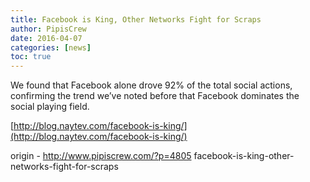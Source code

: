 ```yaml
---
title: Facebook is King, Other Networks Fight for Scraps
author: PipisCrew
date: 2016-04-07
categories: [news]
toc: true
---
```


We found that Facebook alone drove 92% of the total social actions, confirming the trend we’ve noted before that Facebook dominates the social playing field.

[http://blog.naytev.com/facebook-is-king/](http://blog.naytev.com/facebook-is-king/)

origin - http://www.pipiscrew.com/?p=4805 facebook-is-king-other-networks-fight-for-scraps